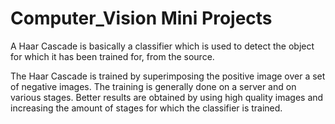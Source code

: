 # Computer_Vision Mini Projects

A Haar Cascade is basically a classifier which is used to detect the object for which it has been trained for, from the source.

The Haar Cascade is trained by superimposing the positive image over a set of negative images. The training is generally done on a server and on various stages. Better results are obtained by using high quality images and increasing the amount of stages for which the classifier is trained. 

